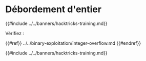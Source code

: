 # Débordement d'entier

{{#include ../../banners/hacktricks-training.md}}

Vérifiez :

{{#ref}}
../../binary-exploitation/integer-overflow.md
{{#endref}}

{{#include ../../banners/hacktricks-training.md}}
